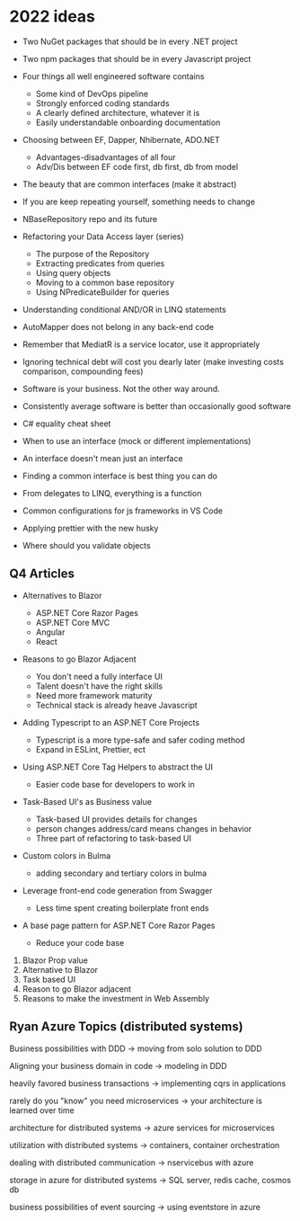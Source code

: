 # 2022 ideas

* Two NuGet packages that should be in every .NET project

* Two npm packages that should be in every Javascript project

* Four things all well engineered software contains

    * Some kind of DevOps pipeline
    * Strongly enforced coding standards
    * A clearly defined architecture, whatever it is
    * Easily understandable onboarding documentation

* Choosing between EF, Dapper, Nhibernate, ADO.NET
    * Advantages-disadvantages of all four
    * Adv/Dis between EF code first, db first, db from model

* The beauty that are common interfaces (make it abstract)

* If you are keep repeating yourself, something needs to change

* NBaseRepository repo and its future

* Refactoring your Data Access layer (series)
    * The purpose of the Repository
    * Extracting predicates from queries
    * Using query objects
    * Moving to a common base repository
    * Using NPredicateBuilder for queries

* Understanding conditional AND/OR in LINQ statements

* AutoMapper does not belong in any back-end code

* Remember that MediatR is a service locator, use it appropriately

* Ignoring technical debt will cost you dearly later (make investing costs comparison, compounding fees)

* Software is your business. Not the other way around.

* Consistently average software is better than occasionally good software

* C# equality cheat sheet

* When to use an interface (mock or different implementations)

* An interface doesn't mean just an interface

* Finding a common interface is best thing you can do

* From delegates to LINQ, everything is a function

* Common configurations for js frameworks in VS Code

* Applying prettier with the new husky

* Where should you validate objects

## Q4 Articles

* Alternatives to Blazor
    * ASP.NET Core Razor Pages
    * ASP.NET Core MVC
    * Angular
    * React

* Reasons to go Blazor Adjacent
    * You don't need a fully interface UI
    * Talent doesn't have the right skills
    * Need more framework maturity
    * Technical stack is already heave Javascript

* Adding Typescript to an ASP.NET Core Projects
    * Typescript is a more type-safe and safer coding method
    * Expand in ESLint, Prettier, ect

* Using ASP.NET Core Tag Helpers to abstract the UI
    * Easier code base for developers to work in

* Task-Based UI's as Business value
    * Task-based UI provides details for changes
    * person changes address/card means changes in behavior
    * Three part of refactoring to task-based UI

* Custom colors in Bulma
    * adding secondary and tertiary colors in bulma

* Leverage front-end code generation from Swagger
    * Less time spent creating boilerplate front ends

* A base page pattern for ASP.NET Core Razor Pages
    * Reduce your code base

1) Blazor Prop value
2) Alternative to Blazor
3) Task based UI
4) Reason to go Blazor adjacent
5) Reasons to make the investment in Web Assembly

## Ryan Azure Topics (distributed systems)

Business possibilities with DDD -> moving from solo solution to DDD

Aligning your business domain in code -> modeling in DDD

heavily favored business transactions -> implementing cqrs in applications

rarely do you "know" you need microservices -> your architecture is learned over time

architecture for distributed systems -> azure services for microservices

utilization with distributed systems -> containers, container orchestration

dealing with distributed communication -> nservicebus with azure

storage in azure for distributed systems -> SQL server, redis cache, cosmos db

business possibilities of event sourcing -> using eventstore in azure
